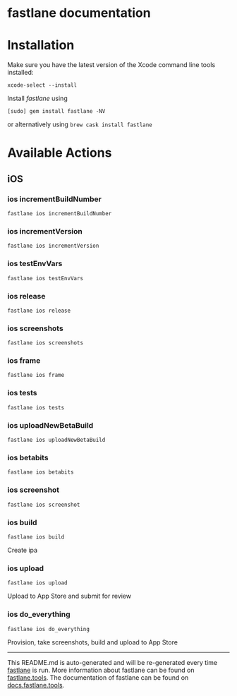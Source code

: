 fastlane documentation
================
# Installation

Make sure you have the latest version of the Xcode command line tools installed:

```
xcode-select --install
```

Install _fastlane_ using
```
[sudo] gem install fastlane -NV
```
or alternatively using `brew cask install fastlane`

# Available Actions
## iOS
### ios incrementBuildNumber
```
fastlane ios incrementBuildNumber
```

### ios incrementVersion
```
fastlane ios incrementVersion
```

### ios testEnvVars
```
fastlane ios testEnvVars
```

### ios release
```
fastlane ios release
```

### ios screenshots
```
fastlane ios screenshots
```

### ios frame
```
fastlane ios frame
```

### ios tests
```
fastlane ios tests
```

### ios uploadNewBetaBuild
```
fastlane ios uploadNewBetaBuild
```

### ios betabits
```
fastlane ios betabits
```

### ios screenshot
```
fastlane ios screenshot
```

### ios build
```
fastlane ios build
```
Create ipa
### ios upload
```
fastlane ios upload
```
Upload to App Store and submit for review
### ios do_everything
```
fastlane ios do_everything
```
Provision, take screenshots, build and upload to App Store

----

This README.md is auto-generated and will be re-generated every time [fastlane](https://fastlane.tools) is run.
More information about fastlane can be found on [fastlane.tools](https://fastlane.tools).
The documentation of fastlane can be found on [docs.fastlane.tools](https://docs.fastlane.tools).
